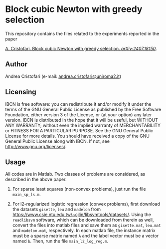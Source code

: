 # Block cubic Newton with greedy selection

This repository contains the files related to the experiments reported in the paper

[A. Cristofari. Block cubic Newton with greedy selection. _arXiv:2407.18150_](https://arxiv.org/abs/2407.18150).

## Author

Andrea Cristofari (e-mail: [andrea.cristofari@uniroma2.it](mailto:andrea.cristofari@uniroma2.it))

## Licensing

IBCN is free software: you can redistribute it and/or modify
it under the terms of the GNU General Public License as published by
the Free Software Foundation, either version 3 of the License, or
(at your option) any later version.
IBCN is distributed in the hope that it will be useful,
but WITHOUT ANY WARRANTY; without even the implied warranty of
MERCHANTABILITY or FITNESS FOR A PARTICULAR PURPOSE. See the
GNU General Public License for more details.
You should have received a copy of the GNU General Public License
along with IBCN. If not, see <http://www.gnu.org/licenses/>.

## Usage

All codes are in Matlab. Two classes of problems are considered, as described in the above paper.

1. For sparse least squares (non-convex problems), just run the file `main_sp_ls.m`.

2. For l2-regularized logistic regression (convex problems), first download the datasets `gisette`, `leu` and `madelon`
   from <https://www.csie.ntu.edu.tw/~cjlin/libsvmtools/datasets/>. Using the `readlibsvm` software, which can be downloaded from therein as well,
   convert the files into matlab files and save them as `gisette.mat`, `leu.mat` and `madelon.mat`, respectively.
   In each matlab file, the instance matrix must be a sparse matrix named `A` and the label vector must be a vector named `b`.
   Then, run the file `main_l2_log_reg.m`.